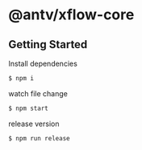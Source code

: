 # @antv/xflow-core

## Getting Started

Install dependencies

```bash
$ npm i
```

watch file change

```bash
$ npm start
```

release version

```bash
$ npm run release
```
